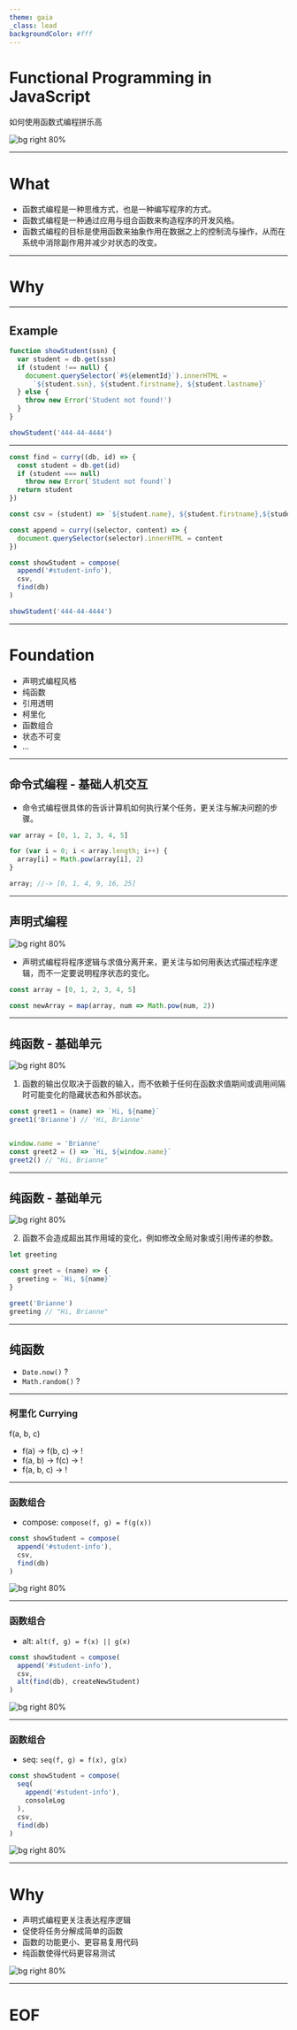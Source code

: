 ```yaml
---
theme: gaia
_class: lead
backgroundColor: #fff
---
```


# Functional Programming in JavaScript

如何使用函数式编程拼乐高

![bg right 80%](https://www.lego.com/cdn/cs/set/assets/blt5f98eb82af58fa7a/10265.jpg?fit=bounds&format=jpg&quality=80&width=1200&height=1200&dpr=1)

---

# What

* 函数式编程是一种思维方式，也是一种编写程序的方式。
* 函数式编程是一种通过应用与组合函数来构造程序的开发风格。
* 函数式编程的目标是使用函数来抽象作用在数据之上的控制流与操作，从而在系统中消除副作用并减少对状态的改变。

---
# Why

---
## Example

```javascript
function showStudent(ssn) {
  var student = db.get(ssn)
  if (student !== null) {
    document.querySelector(`#${elementId}`).innerHTML =
      `${student.ssn}, ${student.firstname}, ${student.lastname}`
  } else {
    throw new Error('Student not found!')
  }
}

showStudent('444-44-4444')
```

---
```javascript
const find = curry((db, id) => {
  const student = db.get(id)
  if (student === null)
    throw new Error(`Student not found!`)
  return student
})

const csv = (student) => `${student.name}, ${student.firstname},${student.lastname}`

const append = curry((selector, content) => {
  document.querySelector(selector).innerHTML = content
})

const showStudent = compose(
  append('#student-info'),
  csv,
  find(db)
)

showStudent('444-44-4444')
```

---

# Foundation

* 声明式编程风格
* 纯函数
* 引用透明
* 柯里化
* 函数组合
* 状态不可变 
* ...

---
## 命令式编程 - 基础人机交互

- 命令式编程很具体的告诉计算机如何执行某个任务，更关注与解决问题的步骤。

```javascript
var array = [0, 1, 2, 3, 4, 5]

for (var i = 0; i < array.length; i++) {
  array[i] = Math.pow(array[i], 2)
}

array; //-> [0, 1, 4, 9, 16, 25]
```

---
## 声明式编程 

![bg right 80%](https://www.lego.com/cdn/cs/set/assets/bltf16f0e978aa427f8/10265_alt20.jpg?fit=bounds&format=jpg&quality=80&width=1200&height=1200&dpr=1)

- 声明式编程将程序逻辑与求值分离开来，更关注与如何用表达式描述程序逻辑，而不一定要说明程序状态的变化。

```javascript
const array = [0, 1, 2, 3, 4, 5]

const newArray = map(array, num => Math.pow(num, 2))
```

---
## 纯函数 - 基础单元

![bg right 80%](./assets/lego.png)

1. 函数的输出仅取决于函数的输入，而不依赖于任何在函数求值期间或调用间隔时可能变化的隐藏状态和外部状态。 

```javascript
const greet1 = (name) => `Hi, ${name}`
greet1('Brianne') // 'Hi, Brianne'


window.name = 'Brianne'
const greet2 = () => `Hi, ${window.name}`
greet2() // "Hi, Brianne"

```

---
## 纯函数 - 基础单元

![bg right 80%](./assets/lego.png)

2. 函数不会造成超出其作用域的变化，例如修改全局对象或引用传递的参数。

```javascript
let greeting

const greet = (name) => {
  greeting = `Hi, ${name}`
}

greet('Brianne')
greeting // "Hi, Brianne"
```

---
## 纯函数

* `Date.now()` ?
* `Math.random()` ?

---
### 柯里化 Currying

f(a, b, c)

* f(a) -> f(b, c) -> !
* f(a, b) -> f(c) -> !
* f(a, b, c) -> !

---
### 函数组合
- compose: `compose(f, g) = f(g(x))`
```javascript
const showStudent = compose(
  append('#student-info'),
  csv,
  find(db)
)
```

![bg right 80%](./assets/lego1.png)

---
### 函数组合
- alt: `alt(f, g) = f(x) || g(x)`
```javascript
const showStudent = compose(
  append('#student-info'),
  csv,
  alt(find(db), createNewStudent)
)
```

![bg right 80%](./assets/lego2.png)

---
### 函数组合
- seq:  `seq(f, g) = f(x), g(x)`
```javascript
const showStudent = compose(
  seq(
    append('#student-info'),
    consoleLog
  ),
  csv,
  find(db)
)
```

![bg right 80%](./assets/lego3.png)

---
# Why

* 声明式编程更关注表达程序逻辑
* 促使将任务分解成简单的函数
* 函数的功能更小、更容易复用代码
* 纯函数使得代码更容易测试

![bg right 80%](https://www.lego.com/cdn/cs/set/assets/blt5f98eb82af58fa7a/10265.jpg?fit=bounds&format=jpg&quality=80&width=1200&height=1200&dpr=1)

---
# EOF
